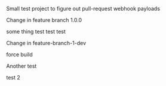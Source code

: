 Small test project to figure out pull-request webhook payloads

Change in feature branch 1.0.0

some thing 
test test test

Change in feature-branch-1-dev

force build

Another test

test 2
